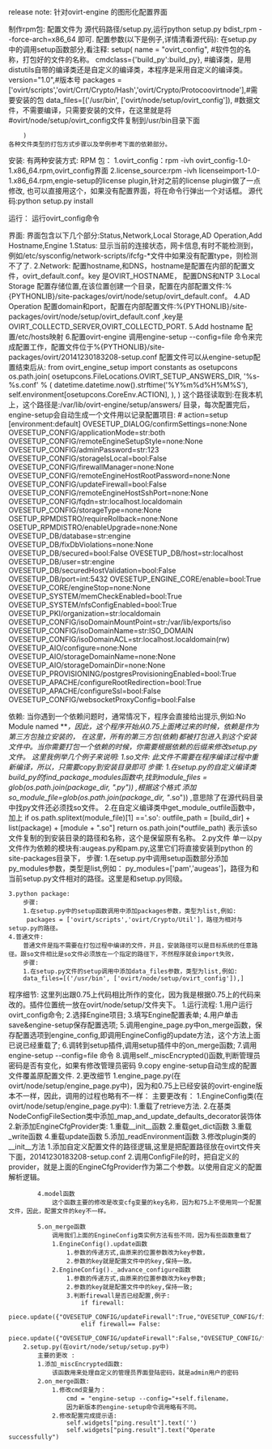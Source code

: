 release note:
    针对ovirt-engine 的图形化配置界面

制作rpm包:
    配置文件为 源代码路径/setup.py,运行python setup.py bdist_rpm --force-arch=x86_64 即可.
    配置参数(以下是例子,详情清看源代码):
    在setup.py中的调用setup函数部分,看注释:
    setup(
        name = "ovirt_config", #软件包的名称，打包好的文件的名称。
        cmdclass={'build_py':build_py}, #编译类，是用distutils自带的编译类还是自定义的编译类，本程序是采用自定义的编译类。
        version="1.0",#版本号
        packages = ['ovirt/scripts','ovirt/Crrt/Crypto/Hash','ovirt/Crypto/Protocoovirtnode'],#需要安装的包
        data_files=[('/usr/bin', ['ovirt/node/setup/ovirt_config']), #数据文件，不需要编译，只需要安装的文件，在这里就是将
        #ovirt/node/setup/ovirt_config文件复制到/usr/bin目录下面

        )
    各种文件类型的打包方式步骤以及举例参考下面的依赖部分。
安装:
    有两种安装方式:
    RPM 包：
    1.ovirt_config：rpm -ivh ovirt_config-1.0-1.x86_64.rpm,ovirt_config界面 
    2.license_source:rpm -ivh licenseimport-1.0-1.x86_64.rpm,engie-setup的license plugin,针对之前的license plugin做了一点修改,
    也可以直接用这个，如果没有配置界面，将在命令行弹出一个对话框。
    源代码:python setup.py install
    

运行：
    运行ovirt_config命令

界面:
    界面包含以下几个部分:Status,Network,Local Storage,AD Operation,Add Hostname,Engine
    1.Status:
        显示当前的连接状态，网卡信息,有时不能检测到，例如/etc/sysconfig/network-scripts/ifcfg-*文件中如果没有配置type，则检测不了了.
    2.Network:
        配置hostname,和DNS，hostname是配置在内部的配置文件，ovirt_default.conf。key 是OVIRT_HOSTNAME，
        配置DNS和NTP
    3.Local Storage
        配置存储位置,在该位置创建一个目录，配置在内部配置文件:%{PYTHONLIB}/site-packages/ovirt/node/setup/ovirt_default.conf。
    4.AD Operation
        配置domain和port，配置在内部配置文件:%{PYTHONLIB}/site-packages/ovirt/node/setup/ovirt_default.conf
        ,key是OVIRT_COLLECTD_SERVER,OVIRT_COLLECTD_PORT.
    5.Add hostname
        配置/etc/hosts映射 
    6.配置ovirt-engine
        调用engine-setup --config=file 命令来完成配置工作，配置文件位于%{PYTHONLIB}/site-packages/ovirt/20141230183208-setup.conf
        配置文件可以从engine-setup配置结束后从:
        from ovirt_engine_setup import constants as osetupcons
        os.path.join(
             osetupcons.FileLocations.OVIRT_SETUP_ANSWERS_DIR,
             '%s-%s.conf' % (
                 datetime.datetime.now().strftime('%Y%m%d%H%M%S'),
                 self.environment[osetupcons.CoreEnv.ACTION],
             ),
         )
        这个路径读取到:在我本机上，这个路径是:/var/lib/ovirt-engine/setup/answers/ 目录，每次配置完后，engine-setup会自动生成一个文件用以记录配置项目:
        # action=setup
        [environment:default]
        OVESETUP_DIALOG/confirmSettings=none:None
        OVESETUP_CONFIG/applicationMode=str:both
        OVESETUP_CONFIG/remoteEngineSetupStyle=none:None
        OVESETUP_CONFIG/adminPassword=str:123
        OVESETUP_CONFIG/storageIsLocal=bool:False
        OVESETUP_CONFIG/firewallManager=none:None
        OVESETUP_CONFIG/remoteEngineHostRootPassword=none:None
        OVESETUP_CONFIG/updateFirewall=bool:False
        OVESETUP_CONFIG/remoteEngineHostSshPort=none:None
        OVESETUP_CONFIG/fqdn=str:localhost.localdomain
        OVESETUP_CONFIG/storageType=none:None
        OSETUP_RPMDISTRO/requireRollback=none:None
        OSETUP_RPMDISTRO/enableUpgrade=none:None
        OVESETUP_DB/database=str:engine
        OVESETUP_DB/fixDbViolations=none:None
        OVESETUP_DB/secured=bool:False
        OVESETUP_DB/host=str:localhost
        OVESETUP_DB/user=str:engine
        OVESETUP_DB/securedHostValidation=bool:False
        OVESETUP_DB/port=int:5432
        OVESETUP_ENGINE_CORE/enable=bool:True
        OVESETUP_CORE/engineStop=none:None
        OVESETUP_SYSTEM/memCheckEnabled=bool:True
        OVESETUP_SYSTEM/nfsConfigEnabled=bool:True
        OVESETUP_PKI/organization=str:localdomain
        OVESETUP_CONFIG/isoDomainMountPoint=str:/var/lib/exports/iso
        OVESETUP_CONFIG/isoDomainName=str:ISO_DOMAIN
        OVESETUP_CONFIG/isoDomainACL=str:localhost.localdomain(rw)
        OVESETUP_AIO/configure=none:None
        OVESETUP_AIO/storageDomainName=none:None
        OVESETUP_AIO/storageDomainDir=none:None
        OVESETUP_PROVISIONING/postgresProvisioningEnabled=bool:True
        OVESETUP_APACHE/configureRootRedirection=bool:True
        OVESETUP_APACHE/configureSsl=bool:False
        OVESETUP_CONFIG/websocketProxyConfig=bool:False

        
依赖:
    当你遇到一个依赖问题时，通常情况下，程序会直接给出提示,例如:No Module named ****，因此，这个程序开始从0.75上面拷过来的时候，依赖是作为第三方包独立安装的，
    在这里，所有的第三方包(依赖)都被打包进入到这个安装文件中。当你需要打包一个依赖的时候，你需要根据依赖的后缀来修改setup.py文件。
    这里我例举几个例子来说明:
    1.so文件:
        此文件不需要在程序编译过程中重新编译，所以，只需要copy到安装目录即可
        步骤:
        1.在setup.py的自定义编译类build_py的find_package_modules函数中,找到module_files = glob(os.path.join(package_dir, "*.py")) ,根据这个格式
         添加so_module_file=glob(os.path.join(package_dir, "*.so")) ,意思除了在源代码目录中找py文件还必须找so文件。
        2.在自定义编译类中get_module_outfile函数中，加上
            if os.path.splitext(module_file)[1] =='.so':
                outfile_path = [build_dir] + list(package) + [module + ".so"]
                return os.path.join(*outfile_path)
         表示该so文件复制的到安装目录的路径和名称，这个是保留原有名称。
    2.py文件
        单一以py文件作为依赖的模块有:augeas.py和pam.py,这里它们将直接安装到python 的site-packages目录下，
        步骤:
        1.在setup.py中调用setup函数部分添加py_modules参数，类型是list,例如：
            py_modules=['pam','augeas']，路径为和当前setup.py文件相对的路径。这里是和setup.py同级。
            

    3.python package:
        步骤:
        1.在setup.py中的setup函数调用中添加packages参数，类型为list,例如:
         packages = ['ovirt/scripts','ovirt/Crypto/Util']，路径为相对与setup.py的路径。
    4.普通文件:
        普通文件是指不需要在打包过程中编译的文件，并且，安装路径可以是目标系统的任意路径。跟so文件相比是so文件必须放在一个指定的路径下，不然程序就会import失败，
        步骤:
        1.在setup.py文件的setup调用中添加data_files参数，类型为list,例如:
        data_files=[('/usr/bin', ['ovirt/node/setup/ovirt_config']),]
        
程序细节:
    这里列出跟0.75上代码相比所作的变化，因为我是根据0.75上的代码来改的。插件位置统一放在ovirt/node/setup/文件夹下。
    1.运行流程:
        1.用户运行ovirt_config命令;
        2.选择Engine项目;
        3.填写Engine配置表单;
        4.用户单击save&engine-setup保存配置选项;
        5.调用engine_page.py中on_merge函数，保存配置选项到engine_config,即调用EngineConfig的update方法，这个方法上面已说已经重载了;
        6.调转到setup插件,调用setup插件中的on_merge函数;
        7.调用engine-setup --config=file 命令
        8.调用self._miscEncrypted()函数,判断管理员密码是否有变化，如果有修改管理员密码
        9.copy engine-setup自动生成的配置文件覆盖原配置文件.
    2.更改细节
        1.engine_page.py(在ovirt/node/setup/engine_page.py中)，因为和0.75上已经安装的ovirt-engine版本不一样，因此，调用的过程也略有不一样：
            主要更改有：
            1.EngineConfig类(在ovirt/node/setup/engine_page.py中):
                1.重载了retrieve方法.
                2.在基类NodeConfigFileSection类中添加_map_and_update_defaults_decorator装饰体
            2.新添加EngineCfgProvider类:
                1.重载__init__函数
                2.重载get_dict函数
                3.重载_write函数
                4.重载update函数
                5.添加_readEnvironment函数
            3.修改plugin类的__init__方法
                1.添加自定义配置文件的路径逻辑,这里是把配置路径放在ovirt文件夹下面，20141230183208-setup.conf
                2.调用ConfigFile的时，把自定义的provider，就是上面的EngineCfgProvider作为第二个参数。以使用自定义的配置解析逻辑。
                
            4.model函数
                这个函数主要的修改是改变cfg变量的key名称，因为和75上不使用同一个配置文件，因此，配置文件的key不一样。
                
            5.on_merge函数
                调用我们上面的EngineConfig类实例方法有些不同，因为有些函数重载了
                1.EngineConfig().update函数
                    1.参数的传递方式,由原来的位置参数改为key参数，
                    2.参数的key就是配置文件中的key,保持一致。
                2.EngineConfig()._advance_configure函数
                    1.参数的传递方式,由原来的位置参数改为key参数;
                    2.参数的key就是配置文件中的key,保持一致;
                    3.判断firewall是否已经配置,例子:
                        if firewall:
                            piece.update({"OVESETUP_CONFIG/updateFirewall":True,"OVESETUP_CONFIG/firewallManager":firewall})
                        elif firewall== False:
                            piece.update({"OVESETUP_CONFIG/updateFirewall":False,"OVESETUP_CONFIG/firewallManager":None})
        2.setup.py(在ovirt/node/setup/setup.py中)
            主要的更改 :
            1.添加_miscEncrypted函数:
                该函数用来处理自定义的管理员界面登陆密码，就是admin用户的密码
            2.on_merge函数:
                1.修改cmd变量为：
                    cmd = "engine-setup --config="+self.filename，
                    因为新版本的engine-setup命令调用略有不同。
                2.修改配置完成提示语:
                    self.widgets["ping.result"].text('')
                    self.widgets["ping.result"].text("Operate successfully")